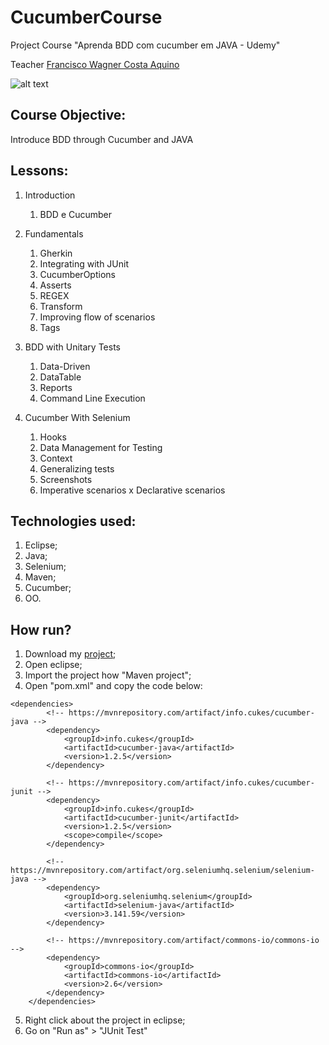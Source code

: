 # CucumberCourse
Project  Course "Aprenda BDD com cucumber em JAVA - Udemy"

Teacher [Francisco Wagner Costa Aquino](https://www.udemy.com/user/francisco-wagner-costa-aquino/)

![alt text](https://tse4.mm.bing.net/th?id=OIP.HuQyl7_WMMzOfs8RIlQ-XAHaD4&pid=15.1&P=0&w=316&h=167)

## Course Objective:
Introduce BDD through Cucumber and JAVA

## Lessons:
1. Introduction
	1. BDD e Cucumber
	
2. Fundamentals
	1. Gherkin
	2. Integrating with JUnit
	3. CucumberOptions
	4. Asserts
	5. REGEX
	6. Transform
	7. Improving flow of scenarios
	8. Tags
	
3. BDD with Unitary Tests
	1. Data-Driven
	2. DataTable
	3. Reports
	4. Command Line Execution
	
4. Cucumber With Selenium
	1. Hooks
	2. Data Management for Testing
	3. Context
	4. Generalizing tests
	5. Screenshots
	6. Imperative scenarios x Declarative scenarios  

## Technologies used:
1. Eclipse;
2. Java;
3. Selenium;
4. Maven;
5. Cucumber;
6. OO.

## How run?
1. Download my [project](https://github.com/GustavoBrasil/CucumberCourse/archive/master.zip);
2. Open eclipse;
3. Import the project how "Maven project";
4. Open "pom.xml" and copy the code below:
```
<dependencies>
		<!-- https://mvnrepository.com/artifact/info.cukes/cucumber-java -->
		<dependency>
			<groupId>info.cukes</groupId>
			<artifactId>cucumber-java</artifactId>
			<version>1.2.5</version>
		</dependency>

		<!-- https://mvnrepository.com/artifact/info.cukes/cucumber-junit -->
		<dependency>
			<groupId>info.cukes</groupId>
			<artifactId>cucumber-junit</artifactId>
			<version>1.2.5</version>
			<scope>compile</scope>
		</dependency>

		<!-- https://mvnrepository.com/artifact/org.seleniumhq.selenium/selenium-java -->
		<dependency>
			<groupId>org.seleniumhq.selenium</groupId>
			<artifactId>selenium-java</artifactId>
			<version>3.141.59</version>
		</dependency>

		<!-- https://mvnrepository.com/artifact/commons-io/commons-io -->
		<dependency>
			<groupId>commons-io</groupId>
			<artifactId>commons-io</artifactId>
			<version>2.6</version>
		</dependency>
	</dependencies>
  ```
5. Right click about the project in eclipse;
6. Go on "Run as" > "JUnit Test"

